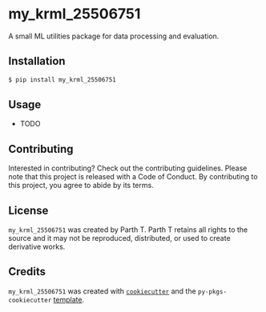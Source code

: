 # my_krml_25506751

A small ML utilities package for data processing and evaluation.

## Installation

```bash
$ pip install my_krml_25506751
```

## Usage

- TODO

## Contributing

Interested in contributing? Check out the contributing guidelines. Please note that this project is released with a Code of Conduct. By contributing to this project, you agree to abide by its terms.

## License

`my_krml_25506751` was created by Parth T. Parth T retains all rights to the source and it may not be reproduced, distributed, or used to create derivative works.

## Credits

`my_krml_25506751` was created with [`cookiecutter`](https://cookiecutter.readthedocs.io/en/latest/) and the `py-pkgs-cookiecutter` [template](https://github.com/py-pkgs/py-pkgs-cookiecutter).
